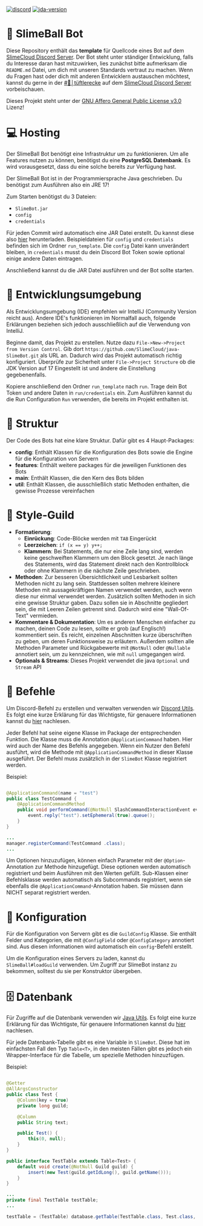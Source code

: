 [![discord](https://img.shields.io/discord/1077255218728796192?label=slimecloud&style=plastic)](https://discord.gg/slimecloud)
[![jda-version](https://img.shields.io/badge/JDA--Version-5.0.0--beta.18-blue?style=plastic)](https://github.com/DV8FromTheWorld/JDA/releases/tag/v5.0.0-beta.18)

# 👋 SlimeBall Bot

Diese Repository enthält das **template** für Quellcode eines Bot auf
dem [SlimeCloud Discord Server](https://discord.gg/slimecloud).
Der Bot steht unter ständiger Entwicklung, falls du Interesse daran hast mitzuwirken, lies zunächst bitte aufmerksam
die `README.md` Datei, um dich mit unseren Standards vertraut zu machen.
Wenn du Fragen hast oder dich mit anderen Entwicklern austauschen möchtest, kannst du gerne in
der [#👾│tüftlerecke](https://discord.com/channels/1077255218728796192/1098707158750724186) auf
dem [SlimeCloud Discord Server](https://discord.gg/slimecloud) vorbeischauen.

Dieses Projekt steht unter der [GNU Affero General Public License v3.0](https://github.com/SlimeCloud/java-SlimeBot/blob/master/LICENSE.md) Lizenz!

# 💻 Hosting

Der SlimeBall Bot benötigt eine Infrastruktur um zu funktionieren.
Um alle Features nutzen zu können, benötigst du eine **PostgreSQL Datenbank**. Es wird vorausgesetzt, dass du eine solche
bereits zur Verfügung hast.

Der SlimeBall Bot ist in der Programmiersprache Java geschrieben. Du benötigst zum Ausführen also ein JRE 17!

Zum Starten benötigst du 3 Dateien:

- `SlimeBot.jar`
- `config`
- `credentials`

Für jeden Commit wird automatisch eine JAR Datei erstellt. Du kannst diese
also [hier](https://github.com/SlimeCloud/java-SlimeBot/actions) herunterladen.
Beispieldateien für `config` und `credentials` befinden sich im Ordner `run_template`. Die `config` Datei kann
unverändert bleiben, in `credentials` musst du dein Discord Bot Token sowie optional einige andere Daten eintragen.

Anschließend kannst du die JAR Datei ausführen und der Bot sollte starten.

# 🏡 Entwicklungsumgebung

Als Entwicklungsumgebung (IDE) empfehlen wir IntelliJ (Community Version reicht aus). Andere IDE's funktionieren im
Normalfall auch, folgende Erklärungen beziehen sich jedoch ausschließlich auf die Verwendung von IntelliJ.

Beginne damit, das Projekt zu erstellen. Nutze dazu `File->New->Project from Version Control`. Gib
dort `https://github.com/SlimeCloud/java-SlimeBot.git` als URL an.
Dadurch wird das Projekt automatisch richtig konfiguriert. Überprüfe zur Sicherheit unter `File->Project Structure` ob
die JDK Version auf 17 Eingestellt ist und ändere die Einstellung gegebenenfalls.

Kopiere anschließend den Ordner `run_template` nach `run`. Trage dein Bot Token und andere Daten in `run/credentials`
ein.
Zum Ausführen kannst du die Run Configuration `Run` verwenden, die bereits im Projekt enthalten ist.

# 🧱 Struktur

Der Code des Bots hat eine klare Struktur. Dafür gibt es 4 Haupt-Packages:

- **config**: Enthält Klassen für die Konfiguration des Bots sowie die Engine für die Konfiguration von Servern
- **features**: Enthält weitere packages für die jeweiligen Funktionen des Bots
- **main**: Enthält Klassen, die den Kern des Bots bilden
- **util**: Enthält Klassen, die ausschließlich static Methoden enthalten, die gewisse Prozesse vereinfachen

# 🎨 Style-Guild

- **Formatierung**:
    - **Einrückung**: Code-Blöcke werden mit `TAB` Eingerückt
    - **Leerzeichen**: `if (x == y) y++;`
    - **Klammern**: Bei Statements, die nur eine Zeile lang sind, werden keine geschweiften Klammern um den Block
      gesetzt. Je nach länge des Statements, wird das Statement direkt nach den Kontrollblock oder ohne Klammern in die
      nächste Zeile geschrieben.
- **Methoden**: Zur besseren Übersichtlichkeit und Lesbarkeit sollten Methoden nicht zu lang sein.
  Stattdessen sollten mehrere kleinere Methoden mit aussagekräftigen Namen verwendet werden, auch wenn diese nur einmal
  verwendet werden.
  Zusätzlich sollten Methoden in sich eine gewisse Struktur gaben. Dazu sollen sie in Abschnitte gegliedert sein, die
  mit Leeren Zeilen getrennt sind. Dadurch wird eine "Wall-Of-Text" vermieden.
- **Kommentare & Dokumentation**: Um es anderen Menschen einfacher zu machen, deinen Code zu lesen, sollte er grob (auf
  Englisch!) kommentiert sein. Es reicht, einzelnen Abschnitten kurze überschriften zu geben, um deren Funktionsweise zu
  erläutern.
  Außerdem sollten alle Methoden Parameter und Rückgabewerte mit `@NotNull` oder `@Nullable` annotiert sein, um zu
  kennzeichnen, wie mit `null` umgegangen wird.
- **Optionals & Streams**: Dieses Projekt verwendet die java `Optional` und `Stream` API

# 🤖 Befehle

Um Discord-Befehl zu erstellen und verwalten verwenden wir [Discord Utils](https://github.com/Utils4J/DiscordUtils). Es
folgt eine kurze Erklärung für das Wichtigste, für genauere Informationen kannst
du [hier](https://github.com/Utils4J/DiscordUtils#command-manager) nachlesen.

Jeder Befehl hat seine eigene Klasse im Package der entsprechenden Funktion. Die Klasse muss die
Annotation `@ApplicationCommand` haben. Hier wird auch der Name des Befehls angegeben.
Wenn ein Nutzer den Befehl ausführt, wird die Methode mit `@ApplicationCommandMethod` in dieser Klasse ausgeführt. Der
Befehl muss zusätzlich in der `SlimeBot` Klasse registriert werden.

Beispiel:

```java

@ApplicationCommand(name = "test")
public class TestCommand {
	@ApplicationCommandMethod
	public void performCommand(@NotNull SlashCommandInteractionEvent event) {
		event.reply("test").setEphemeral(true).queue();
	}
}
```

```java
...
manager.registerCommand(TestCommand .class);
...
```

Um Optionen hinzuzufügen, können einfach Parameter mit der `@Option`-Annotation zur Methode hinzugefügt. Diese optionen
werden automatisch registriert und beim Ausführen mit den Werten gefüllt.
Sub-Klassen einer Befehlsklasse werden automatisch als Subcommands registriert, wenn sie ebenfalls
die `@ApplicationCommand`-Annotation haben. Sie müssen dann NICHT separat registriert werden.

# 🔧 Konfiguration

Für die Konfiguration von Servern gibt es die `GuildConfig` Klasse. Sie enthält Felder und Kategorien, die mit `@ConfigField` oder `@ConfigCategory` annotiert sind.
Aus diesen informationen wird automatisch ein `config`-Befehl erstellt.

Um die Konfiguration eines Servers zu laden, kannst du `SlimeBall#loadGuild` verwenden. Um Zugriff zur SlimeBot instanz zu bekommen, solltest du sie per Konstruktor übergeben.

# 🗄️ Datenbank

Für Zugriffe auf die Datenbank verwenden wir [Java Utils](https://github.com/Utils4J/JavaUtils). Es folgt eine kurze
Erklärung für das Wichtigste, für genauere Informationen kannst du [hier](https://github.com/Utils4J/JavaUtils#database)
nachlesen.

Für jede Datenbank-Tabelle gibt es eine Variable in `SlimeBot`. Diese hat im einfachsten Fall den Typ `Table<T>`, in den
meisten Fällen gibt es jedoch ein Wrapper-Interface für die Tabelle, um spezielle Methoden hinzuzfügen.

Beispiel:

```java

@Getter
@AllArgsConstructor
public class Test {
	@Column(key = true)
	private long guild;

	@Column
	public String text;

	public Test() {
		this(0, null);
	}
}
```

```java
public interface TestTable extends Table<Test> {
	default void create(@NotNull Guild guild) {
		insert(new Test(guild.getIdLong(), guild.getName()));
	}
}
```

```java
...
private final TestTable testTable;
...

testTable = (TestTable) database.getTable(TestTable.class, Test.class, Test::new, "test").createTable();
```
